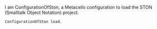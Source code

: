 I am ConfigurationOfSton, a Metacello configuration to load the STON (Smalltalk Object Notation) project.	ConfigurationOfSton load.